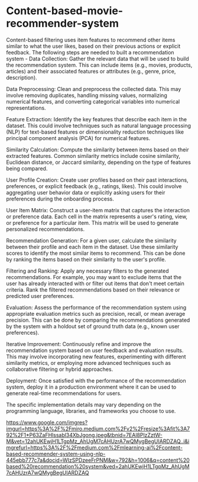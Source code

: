 # Content-based-movie-recommender-system
Content-based filtering uses item features to recommend other items similar to what the user likes, based on their previous actions or explicit feedback.
The following steps are needed to built a recommendation system -
Data Collection: Gather the relevant data that will be used to build the recommendation system. This can include items (e.g., movies, products, articles) and their associated features or attributes (e.g., genre, price, description).

Data Preprocessing: Clean and preprocess the collected data. This may involve removing duplicates, handling missing values, normalizing numerical features, and converting categorical variables into numerical representations.

Feature Extraction: Identify the key features that describe each item in the dataset. This could involve techniques such as natural language processing (NLP) for text-based features or dimensionality reduction techniques like principal component analysis (PCA) for numerical features.

Similarity Calculation: Compute the similarity between items based on their extracted features. Common similarity metrics include cosine similarity, Euclidean distance, or Jaccard similarity, depending on the type of features being compared.

User Profile Creation: Create user profiles based on their past interactions, preferences, or explicit feedback (e.g., ratings, likes). This could involve aggregating user behavior data or explicitly asking users for their preferences during the onboarding process.

User Item Matrix: Construct a user-item matrix that captures the interaction or preference data. Each cell in the matrix represents a user's rating, view, or preference for a particular item. This matrix will be used to generate personalized recommendations.

Recommendation Generation: For a given user, calculate the similarity between their profile and each item in the dataset. Use these similarity scores to identify the most similar items to recommend. This can be done by ranking the items based on their similarity to the user's profile.

Filtering and Ranking: Apply any necessary filters to the generated recommendations. For example, you may want to exclude items that the user has already interacted with or filter out items that don't meet certain criteria. Rank the filtered recommendations based on their relevance or predicted user preferences.

Evaluation: Assess the performance of the recommendation system using appropriate evaluation metrics such as precision, recall, or mean average precision. This can be done by comparing the recommendations generated by the system with a holdout set of ground truth data (e.g., known user preferences).

Iterative Improvement: Continuously refine and improve the recommendation system based on user feedback and evaluation results. This may involve incorporating new features, experimenting with different similarity metrics, or employing more advanced techniques such as collaborative filtering or hybrid approaches.

Deployment: Once satisfied with the performance of the recommendation system, deploy it in a production environment where it can be used to generate real-time recommendations for users.

 The specific implementation details may vary depending on the programming language, libraries, and frameworks you choose to use.
 
https://www.google.com/imgres?imgurl=https%3A%2F%2Fmiro.medium.com%2Fv2%2Fresize%3Afit%3A792%2F1*P63ZaFHlssabl34XbJgong.jpeg&tbnid=7EAl8PlzZztW-M&vet=12ahUKEwjH1LTgpMz_AhUgM7cAHUzrA7wQMygBegUIARDZAQ..i&imgrefurl=https%3A%2F%2Fmedium.com%2Fmlearning-ai%2Fcontent-based-recommender-system-using-nlp-445ebb777c7a&docid=WIzSPDzeeFrPNM&w=792&h=1006&q=content%20based%20recommendation%20system&ved=2ahUKEwjH1LTgpMz_AhUgM7cAHUzrA7wQMygBegUIARDZAQ
